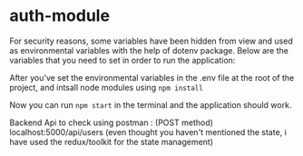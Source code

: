 # auth-module

For security reasons, some variables have been hidden from view and used as environmental variables with the help of dotenv package. Below are the variables that you need to set in order to run the application:


After you've set the environmental variables in the .env file at the root of the project, and intsall node modules using `npm install`

Now you can run `npm start` in the terminal and the application should work.

Backend Api to check using postman : (POST method) localhost:5000/api/users
(even thought you  haven't mentioned the state, i have used the redux/toolkit for the state management)


